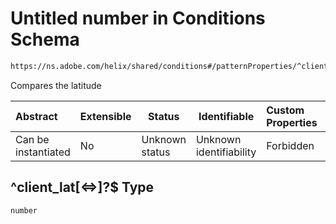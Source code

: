 # Untitled number in Conditions Schema

```txt
https://ns.adobe.com/helix/shared/conditions#/patternProperties/^client_lat[<=>]?$
```

Compares the latitude


| Abstract            | Extensible | Status         | Identifiable            | Custom Properties | Additional Properties | Access Restrictions | Defined In                                                                |
| :------------------ | ---------- | -------------- | ----------------------- | :---------------- | --------------------- | ------------------- | ------------------------------------------------------------------------- |
| Can be instantiated | No         | Unknown status | Unknown identifiability | Forbidden         | Allowed               | none                | [conditions.schema.json\*](conditions.schema.json "open original schema") |

## ^client_lat\[&lt;=>]?$ Type

`number`
